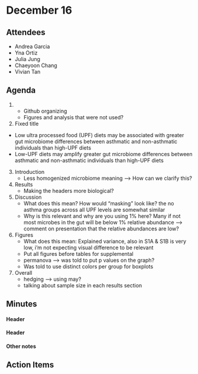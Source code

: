 # December 16 

## Attendees
- Andrea Garcia
- Yna Ortiz
- Julia Jung
- Chaeyoon Chang
- Vivian Tan 

## Agenda
1) - Github organizing 
    - Figures and analysis that were not used?
2) Fixed title 
- Low ultra processed food (UPF) diets may be associated with greater gut microbiome differences between asthmatic and non-asthmatic individuals than high-UPF diets
- Low-UPF diets may amplify greater gut microbiome differences between asthmatic and non-asthmatic individuals than high-UPF diets
3) Introduction
    - Less homogenized microbiome meaning —> How can we clarify this?
4) Results
    - Making the headers more biological?
5) Discussion 
    - What does this mean? How would “masking” look like? the no asthma groups across all UPF levels are somewhat similar
    - Why is this relevant and why are you using 1% here? Many if not most microbes in the gut will be below 1% relative abundance —> comment on presentation that the relative abundances are low?
6) Figures
    - What does this mean: Explained variance, also in S1A & S1B is very low, i’m not expecting visual difference to be relevant
    - Put all figures before tables for supplemental
    - permanova —> was told to put p values on the graph?
    - Was told to use distinct colors per group for boxplots 
7) Overall
    - hedging —> using may?
    - talking about sample size in each results section

## Minutes
#### Header

#### Header

#### Other notes
 
 ## Action Items
